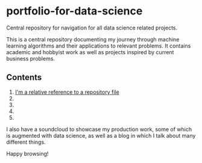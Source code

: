 # portfolio-for-data-science
Central repository for navigation for all data science related projects.

This is a central repository documenting my journey through machine learning algorithms and their applications to relevant problems. It contains academic and hobbyist work as well as projects inspired by current business problems.

## Contents
1. [I'm a relative reference to a repository file](/MrFlygerian/NLP-Document-Summary)
2.
3.
4.
5.


I also have a soundcloud to showcase my production work, some of which is augmented with data science, as well as a blog in which I talk about many different things. 

Happy browsing!
